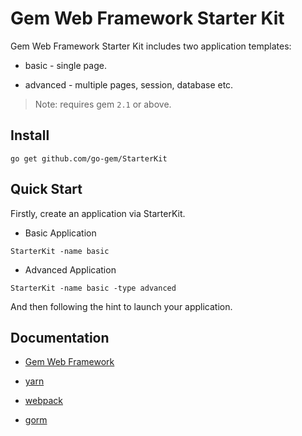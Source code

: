 Gem Web Framework Starter Kit
=============================

Gem Web Framework Starter Kit includes two application templates:

- basic - single page.

- advanced - multiple pages, session, database etc.

> Note: requires gem `2.1` or above.


## Install

```
go get github.com/go-gem/StarterKit
```


## Quick Start

Firstly, create an application via StarterKit.

- Basic Application

```
StarterKit -name basic
```

- Advanced Application

```
StarterKit -name basic -type advanced
```

And then following the hint to launch your application.


## Documentation

- [Gem Web Framework](https://github.com/go-gem/gem)

- [yarn](https://yarnpkg.com/)

- [webpack](https://webpack.js.org)

- [gorm](http://jinzhu.me/gorm/)

